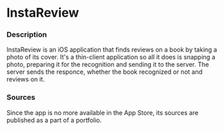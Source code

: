 # InstaReview

### Description
InstaReview is an iOS application that finds reviews on a book by taking a photo of its cover. It's a thin-client application so all it does is snapping a photo, preparing it for the recognition and sending it to the server. The server sends the responce, whether the book recognized or not and reviews on it.

### Sources
Since the app is no more available in the App Store, its sources are published as a part of a portfolio.
